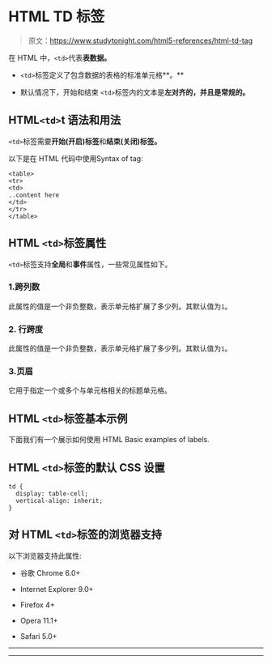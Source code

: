 # HTML TD 标签

> 原文：<https://www.studytonight.com/html5-references/html-td-tag>

在 HTML 中，`<td>`代表**表数据。**

*   `<td>`标签定义了包含数据的表格的标准单元格**。**

*   默认情况下，开始和结束 `<td>`标签内的文本是**左对齐的，并且是常规的。**

## HTML`<td>`t 语法和用法

`<td>`标签需要**开始(开启)标签**和**结束(关闭)标签。**

以下是在 HTML 代码中使用Syntax of tag:

```
<table>
<tr>
<td>
..content here
</td>
</tr>
</table>
```

## HTML `<td>`标签属性

`<td>`标签支持**全局**和**事件**属性，一些常见属性如下。

### 1.跨列数

此属性的值是一个非负整数，表示单元格扩展了多少列。其默认值为`1`。

### 2\. 行跨度

此属性的值是一个非负整数，表示单元格扩展了多少列。其默认值为`1`。

### 3.页眉

它用于指定一个或多个与单元格相关的标题单元格。

## HTML `<td>`标签基本示例

下面我们有一个展示如何使用 HTML Basic examples of labels.

## HTML `<td>`标签的默认 CSS 设置

```
td {
  display: table-cell;
  vertical-align: inherit;
}
```

## 对 HTML `<td>`标签的浏览器支持

以下浏览器支持此属性:

*   谷歌 Chrome 6.0+

*   Internet Explorer 9.0+

*   Firefox 4+

*   Opera 11.1+

*   Safari 5.0+

* * *

* * *